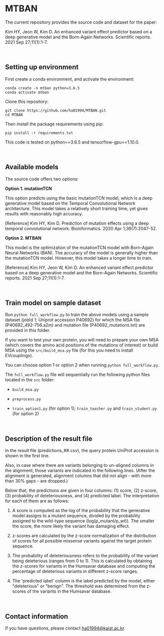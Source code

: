 # MTBAN
The current repository provides the source code and dataset for the paper: 

Kim HY, Jeon W, Kim D. An enhanced variant effect predictor based on a deep generative model and the Born-Again Networks. Scientific reports. 2021 Sep 27;11(1):1-7.

&nbsp;


## Setting up environment
First create a conda environment, and activate the environment:
```
conda create -n mtban python=3.6.5
conda activate mtban
```
Clone this repository:
```
git clone https://github.com/ha01994/MTBAN.git
cd MTBAN
```
Then install the package requirements using pip:
```
pip install -r requirements.txt
```
This code is tested on python==3.6.5 and tensorflow-gpu==1.10.0. 

&nbsp;


## Available models
The source code offers two options:

**Option 1. mutationTCN**

This option predicts using the basic mutationTCN model, which is a deep generative model based on the Temporal Convolutional Network architecture.
This model takes a relatively short training time, yet gives results with reasonably high accuracy.

[Reference] Kim HY, Kim D. Prediction of mutation effects using a deep temporal convolutional network. Bioinformatics. 2020 Apr 1;36(7):2047-52.

**Option 2. MTBAN**

This model is the optimization of the mutationTCN model with Born-Again Neural Networks (BAN).
The accuracy of the model is generally higher than the mutationTCN model.
However, this model takes a longer time to train.

[Reference] Kim HY, Jeon W, Kim D. An enhanced variant effect predictor based on a deep generative model and the Born-Again Networks. Scientific reports. 2021 Sep 27;11(1):1-7.

&nbsp;


## Train model on sample dataset
Run ```python full_workflow.py``` to train the above models using a sample dataset (jobId 1; Uniprot accession P40692) for which the MSA file (P40692_492-756.a2m) and mutation file (P40692_mutations.txt) are provided in this folder. 

If you want to test your own protein, you will need to prepare your own MSA (which covers the amino acid positions of the mutations of interest) or build MSA using the ```src/build_msa.py``` file (for this you need to install EVcouplings).

You can choose option 1 or option 2 when running ```python full_workflow.py```. 

The ```full_workflow.py``` file will sequentially run the following python files located in the ```src``` folder:

- ```build_msa.py```

- ```preprocess.py```

- ```train_option1.py``` (for option 1); ```train_teacher.py``` and ```train_student.py``` (for option 2)

&nbsp;



## Description of the result file

In the result file (predictions_##.csv), the query protein UniProt accession is shown in the first line.

Also, in case where there are variants belonging to un-aligned columns in the alignment, those variants are indicated in the following lines. (After the alignment is generated, alignment columns that did not align - with more than 30% gaps - are dropped.)

Below that, the predictions are given in four columns: (1) score, (2) z-score, (3) probability of deleteriousness, and (4) predicted label.
The interpretation for each of them are as follows:

1. A score is computed as the log of the probability that the generative model assigns to a mutant sequence, divided by the probability assigned to the wild-type sequence (log(p_mutant/p_wt)). The smaller the score, the more likely the variant has damaging effect.

2. z-scores are calculated by the z-score normalization of the distribution of scores for all possible missense variants against the target protein sequence.

3. The probability of deleteriousness refers to the probability of the variant being deleterious (ranges from 0 to 1). This is calculated by obtaining the z-scores for variants in the Humsavar database and computing the percentage of deleterious variants in different z-score ranges.

4. The 'predicted label' column is the label predicted by the model, either "deleterious" or "benign". The threshold was determined from the z-scores of the variants in the Humsavar database.

&nbsp;



## Contact information
If you have questions, please contact ha01994@kaist.ac.kr.


&nbsp;
